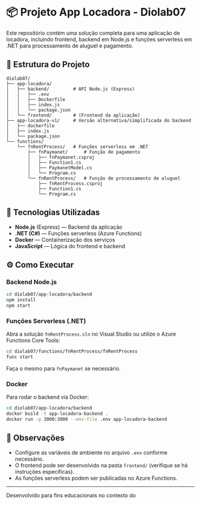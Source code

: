 # 📦 Projeto App Locadora - Diolab07

Este repositório contém uma solução completa para uma aplicação de locadora, incluindo frontend, backend em Node.js e funções serverless em .NET para processamento de aluguel e pagamento.

## 📁 Estrutura do Projeto

```
diolab07/
├── app-locadora/
│   ├── backend/         # API Node.js (Express)
│   │   ├── .env
│   │   ├── Dockerfile
│   │   ├── index.js
│   │   └── package.json
│   └── frontend/        # (Frontend da aplicação)
├── app-locadora-v1/     # Versão alternativa/simplificada do backend
│   ├── dockerfile
│   ├── index.js
│   └── package.json
└── functions/
    └── fnRentProcess/   # Funções serverless em .NET
        ├── fnPaymanet/      # Função de pagamento
        │   ├── fnPaymanet.csproj
        │   ├── Function1.cs
        │   ├── PaymanetModel.cs
        │   └── Program.cs
        └── fnRentProcess/   # Função de processamento de aluguel
            ├── fnRentProcess.csproj
            ├── Function1.cs
            └── Program.cs
```

## 🚀 Tecnologias Utilizadas

- **Node.js** (Express) — Backend da aplicação
- **.NET (C#)** — Funções serverless (Azure Functions)
- **Docker** — Containerização dos serviços
- **JavaScript** — Lógica do frontend e backend

## ⚙️ Como Executar

### Backend Node.js

```bash
cd diolab07/app-locadora/backend
npm install
npm start
```

### Funções Serverless (.NET)

Abra a solução `fnRentProcess.sln` no Visual Studio ou utilize o Azure Functions Core Tools:

```bash
cd diolab07/functions/fnRentProcess/fnRentProcess
func start
```

Faça o mesmo para `fnPaymanet` se necessário.

### Docker

Para rodar o backend via Docker:

```bash
cd diolab07/app-locadora/backend
docker build -t app-locadora-backend .
docker run -p 3000:3000 --env-file .env app-locadora-backend
```

## 📄 Observações

- Configure as variáveis de ambiente no arquivo `.env` conforme necessário.
- O frontend pode ser desenvolvido na pasta `frontend/` (verifique se há instruções específicas).
- As funções serverless podem ser publicadas no Azure Functions.

---

Desenvolvido para fins educacionais no contexto do